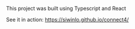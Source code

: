 This project was built using Typescript and React

See it in action:
https://siwinlo.github.io/connect4/

